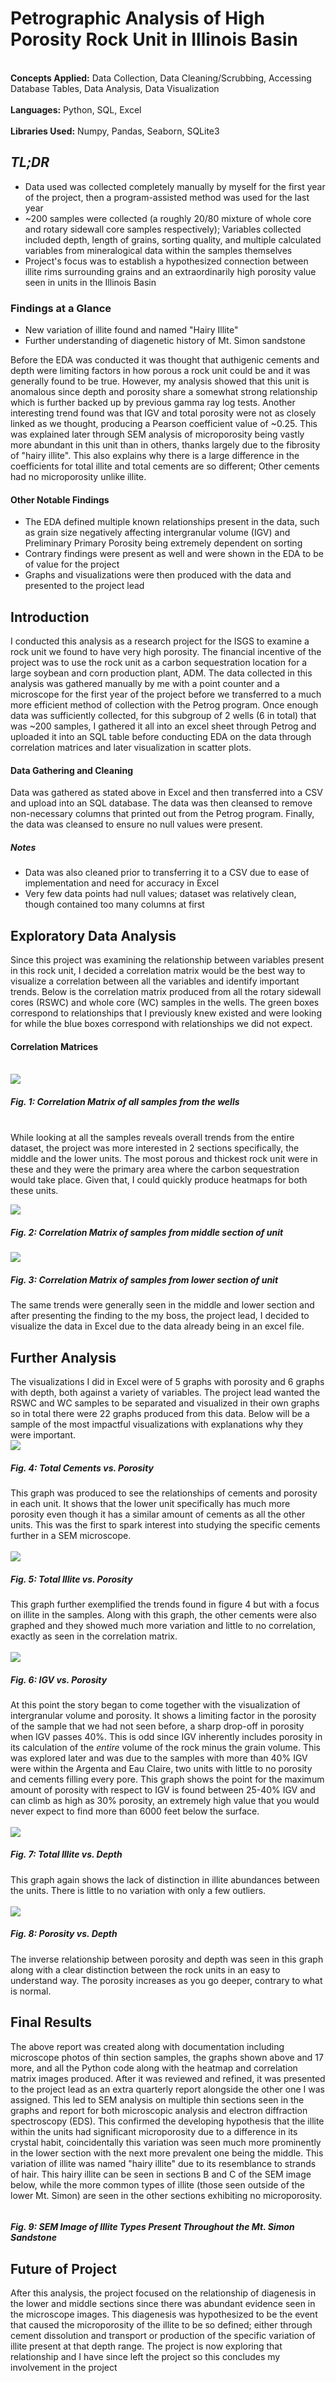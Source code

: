 # Petrographic Analysis of High Porosity Rock Unit in Illinois Basin
<br>**Concepts Applied:** Data Collection, Data Cleaning/Scrubbing, Accessing Database Tables, Data Analysis, Data Visualization</br>
<br>**Languages:** Python, SQL, Excel</br>
<br>**Libraries Used:** Numpy, Pandas, Seaborn, SQLite3</br>


## *TL;DR*
* Data used was collected completely manually by myself for the first year of the project, then a program-assisted method was used for the last year
* ~200 samples were collected (a roughly 20/80 mixture of whole core and rotary sidewall core samples respectively); Variables collected included depth, length of grains, sorting quality, and multiple calculated variables from mineralogical data within the samples themselves
* Project's focus was to establish a hypothesized connection between illite rims surrounding grains and an extraordinarily high porosity value seen in units in the Illinois Basin


### Findings at a Glance
* New variation of illite found and named "Hairy Illite"
* Further understanding of diagenetic history of Mt. Simon sandstone

Before the EDA was conducted it was thought that authigenic cements and depth were limiting factors in how porous a rock unit could be and it was generally found to be true. However, my analysis showed that this unit is anomalous since depth and porosity share a somewhat strong relationship which is further backed up by previous gamma ray log tests. Another interesting trend found was that IGV and total porosity were not as closely linked as we thought, producing a Pearson coefficient value of ~0.25. This was explained later through SEM analysis of microporosity being vastly more abundant in this unit than in others, thanks largely due to the fibrosity of "hairy illite". This also explains why there is a large difference in the coefficients for total illite and total cements are so different; Other cements had no microporosity unlike illite.


#### Other Notable Findings
* The EDA defined multiple known relationships present in the data, such as grain size negatively affecting intergranular volume (IGV) and Preliminary Primary Porosity being extremely dependent on sorting
* Contrary findings were present as well and were shown in the EDA to be of value for the project
* Graphs and visualizations were then produced with the data and presented to the project lead


## Introduction 
I conducted this analysis as a research project for the ISGS to examine a rock unit we found to have very high porosity. The financial incentive of the project was to use the rock unit as a carbon sequestration location for a large soybean and corn production plant, ADM. The data collected in this analysis was gathered manually by me with a point counter and a microscope for the first year of the project before we transferred to a much more efficient method of collection with the Petrog program. Once enough data was sufficiently collected, for this subgroup of 2 wells (6 in total) that was ~200 samples, I gathered it all into an excel sheet through Petrog and uploaded it into an SQL table before conducting EDA on the data through correlation matrices and later visualization in scatter plots.

#### Data Gathering and Cleaning
Data was gathered as stated above in Excel and then transferred into a CSV and upload into an SQL database. The data was then cleansed to remove non-necessary columns that printed out from the Petrog program. Finally, the data was cleansed to ensure no null values were present. 
##### Notes
* Data was also cleaned prior to transferring it to a CSV due to ease of implementation and need for accuracy in Excel
* Very few data points had null values; dataset was relatively clean, though contained too many columns at first

## Exploratory Data Analysis
Since this project was examining the relationship between variables present in this rock unit, I decided a correlation matrix would be the best way to visualize a correlation between all the variables and identify important trends. Below is the correlation matrix produced from all the rotary sidewall cores (RSWC) and whole core (WC) samples in the wells. The green boxes correspond to relationships that I previously knew existed and were looking for while the blue boxes correspond with relationships we did not expect.

#### Correlation Matrices
<br>![](https://github.com/jbean1597/PersonalPortfolio/blob/main/DataAnalytics/Petro_Analysis/images/ALL%20TRM%20Correlation%20Matrix%20Seaborn.PNG)
##### Fig. 1: Correlation Matrix of all samples from the wells
</br>
While looking at all the samples reveals overall trends from the entire dataset, the project was more interested in 2 sections specifically, the middle and the lower units. The most porous and thickest rock unit were in these and they were the primary area where the carbon sequestration would take place. Given that, I could quickly produce heatmaps for both these units. 

![](https://github.com/jbean1597/PersonalPortfolio/blob/main/DataAnalytics/Petro_Analysis/images/TRM%20Middle%20Correlation%20Matrix%20Seaborn.PNG)
##### Fig. 2: Correlation Matrix of samples from middle section of unit

![](https://github.com/jbean1597/PersonalPortfolio/blob/main/DataAnalytics/Petro_Analysis/images/TRM%20Lower%20Correlation%20Matrix%20Seaborn.PNG)
##### Fig. 3: Correlation Matrix of samples from lower section of unit
The same trends were generally seen in the middle and lower section and after presenting the finding to the my boss, the project lead, I decided to visualize the data in Excel due to the data already being in an excel file. 

## Further Analysis
The visualizations I did in Excel were of 5 graphs with porosity and 6 graphs with depth, both against a variety of variables. The project lead wanted the RSWC and WC samples to be separated and visualized in their own graphs so in total there were 22 graphs produced from this data. Below will be a sample of the most impactful visualizations with explanations why they were important.
<br>
![](https://github.com/jbean1597/PersonalPortfolio/blob/main/DataAnalytics/Petro_Analysis/images/CvP.PNG)
##### Fig. 4: Total Cements vs. Porosity
This graph was produced to see the relationships of cements and porosity in each unit. It shows that the lower unit specifically has much more porosity even though it has a similar amount of cements as all the other units. This was the first to spark interest into studying the specific cements further in a SEM microscope. 
</br>
<br>
![](https://github.com/jbean1597/PersonalPortfolio/blob/main/DataAnalytics/Petro_Analysis/images/IllvP.PNG)
##### Fig. 5: Total Illite vs. Porosity
This graph further exemplified the trends found in figure 4 but with a focus on illite in the samples. Along with this graph, the other cements were also graphed and they showed much more variation and little to no correlation, exactly as seen in the correlation matrix.
</br>
<br>
![](https://github.com/jbean1597/PersonalPortfolio/blob/main/DataAnalytics/Petro_Analysis/images/IvP.PNG)
##### Fig. 6: IGV vs. Porosity
At this point the story began to come together with the visualization of intergranular volume and porosity. It shows a limiting factor in the porosity of the sample that we had not seen before, a sharp drop-off in porosity when IGV passes 40%. This is odd since IGV inherently includes porosity in its calculation of the *entire* volume of the rock minus the grain volume. This was explored later and was due to the samples with more than 40% IGV were within the Argenta and Eau Claire, two units with little to no porosity and cements filling every pore. This graph shows the point for the maximum amount of porosity with respect to IGV is found between 25-40% IGV and can climb as high as 30% porosity, an extremely high value that you would never expect to find more than 6000 feet below the surface.
</br>
<br>
![](https://github.com/jbean1597/PersonalPortfolio/blob/main/DataAnalytics/Petro_Analysis/images/IvD.png)
##### Fig. 7: Total Illite vs. Depth
This graph again shows the lack of distinction in illite abundances between the units. There is little to no variation with only a few outliers.
</br>
<br>
![](https://github.com/jbean1597/PersonalPortfolio/blob/main/DataAnalytics/Petro_Analysis/images/PvD.PNG)
##### Fig. 8: Porosity vs. Depth
The inverse relationship between porosity and depth was seen in this graph along with a clear distinction between the rock units in an easy to understand way. The porosity increases as you go deeper, contrary to what is normal.
</br>

## Final Results
The above report was created along with documentation including microscope photos of thin section samples, the graphs shown above and 17 more, and all the Python code along with the heatmap and correlation matrix images produced. After it was reviewed and refined, it was presented to the project lead as an extra quarterly report alongside the other one I was assigned. This led to SEM analysis on multiple thin sections seen in the graphs and report for both microscopic analysis and electron diffraction spectroscopy (EDS). This confirmed the developing hypothesis that the illite within the units had significant microporosity due to a difference in its crystal habit, coincidentally this variation was seen much more prominently in the lower section with the next more prevalent one being the middle. This variation of illite was named "hairy illite" due to its resemblance to strands of hair. This hairy illite can be seen in sections B and C of the SEM image below, while the more common types of illite (those seen outside of the lower Mt. Simon) are seen in the other sections exhibiting no microporosity.

![]()
##### Fig. 9: SEM Image of Illite Types Present Throughout the Mt. Simon Sandstone


## Future of Project
After this analysis, the project focused on the relationship of diagenesis in the lower and middle sections since there was abundant evidence seen in the microscope images. This diagenesis was hypothesized to be the event that caused the microporosity of the illite to be so defined; either through cement dissolution and transport or production of the specific variation of illite present at that depth range. The project is now exploring that relationship and I have since left the project so this concludes my involvement in the project
